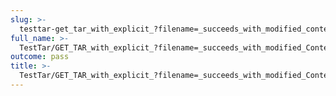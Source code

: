 ```yaml
---
slug: >-
  testtar-get_tar_with_explicit_?filename=_succeeds_with_modified_content-disposition_header
full_name: >-
  TestTar/GET_TAR_with_explicit_?filename=_succeeds_with_modified_Content-Disposition_header
outcome: pass
title: >-
  TestTar/GET_TAR_with_explicit_?filename=_succeeds_with_modified_Content-Disposition_header
---
```


